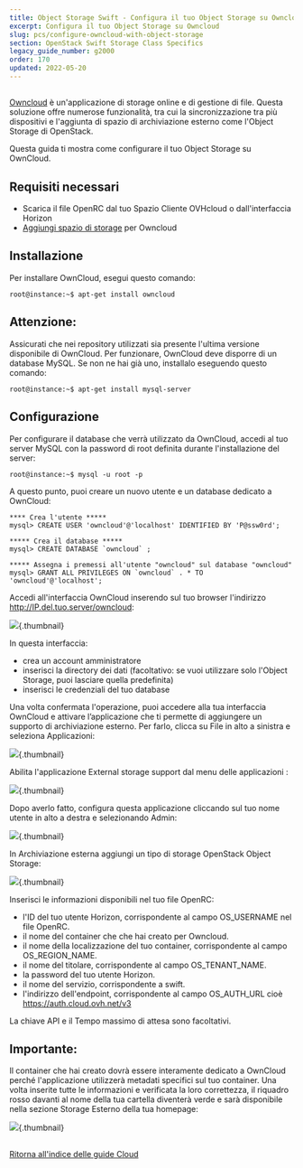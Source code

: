 ```yaml
---
title: Object Storage Swift - Configura il tuo Object Storage su Owncloud
excerpt: Configura il tuo Object Storage su Owncloud
slug: pcs/configure-owncloud-with-object-storage
section: OpenStack Swift Storage Class Specifics
legacy_guide_number: g2000
order: 170
updated: 2022-05-20
---
```



##
[Owncloud](https://owncloud.org/) è un'applicazione di storage online e di gestione di file.
Questa soluzione offre numerose funzionalità, tra cui la sincronizzazione tra più dispositivi e l'aggiunta di spazio di archiviazione esterno come l'Object Storage di OpenStack.

Questa guida ti mostra come configurare il tuo Object Storage su OwnCloud.


## Requisiti necessari

- Scarica il file OpenRC dal tuo Spazio Cliente OVHcloud o dall'interfaccia Horizon
- [Aggiungi spazio di storage](https://docs.ovh.com/it/public-cloud/aggiungi_storage_al_tuo_cloud/) per Owncloud




## Installazione
Per installare OwnCloud, esegui questo comando:


```
root@instance:~$ apt-get install owncloud
```



## Attenzione:
Assicurati che nei repository utilizzati sia presente l'ultima versione disponibile di OwnCloud.
Per funzionare, OwnCloud deve disporre di un database MySQL. Se non ne hai già uno, installalo eseguendo questo comando:


```
root@instance:~$ apt-get install mysql-server
```




## Configurazione
Per configurare il database che verrà utilizzato da OwnCloud, accedi al tuo server MySQL con la password di root definita durante l'installazione del server:


```
root@instance:~$ mysql -u root -p
```


A questo punto, puoi creare un nuovo utente e un database dedicato a OwnCloud:


```
**** Crea l'utente *****
mysql> CREATE USER 'owncloud'@'localhost' IDENTIFIED BY 'P@ssw0rd';

***** Crea il database *****
mysql> CREATE DATABASE `owncloud` ;

***** Assegna i premessi all'utente "owncloud" sul database "owncloud"
mysql> GRANT ALL PRIVILEGES ON `owncloud` . * TO 'owncloud'@'localhost';
```


Accedi all'interfaccia OwnCloud inserendo sul tuo browser l'indirizzo http://IP.del.tuo.server/owncloud:

![](images/img_3325.jpg){.thumbnail}

In questa interfaccia:

- crea un account amministratore
- inserisci la directory dei dati (facoltativo: se vuoi utilizzare solo l'Object Storage, puoi lasciare quella predefinita)
- inserisci le credenziali del tuo database


Una volta confermata l'operazione, puoi accedere alla tua interfaccia OwnCloud e attivare l’applicazione che ti permette di aggiungere un supporto di archiviazione esterno.
Per farlo, clicca su File in alto a sinistra e seleziona Applicazioni:

![](images/img_3327.jpg){.thumbnail}

Abilita l'applicazione External storage support dal menu delle applicazioni :

![](images/img_3328.jpg){.thumbnail}

Dopo averlo fatto, configura questa applicazione cliccando sul tuo nome utente in alto a destra e selezionando Admin:

![](images/img_3326.jpg){.thumbnail}

In Archiviazione esterna aggiungi un tipo di storage OpenStack Object Storage:

![](images/img_3329.jpg){.thumbnail}

Inserisci le informazioni disponibili nel tuo file OpenRC:

- l'ID del tuo utente Horizon, corrispondente al campo OS_USERNAME nel file OpenRC.
- il nome del container che che hai creato per Owncloud.
- il nome della localizzazione del tuo container, corrispondente al campo OS_REGION_NAME.
- il nome del titolare, corrispondente al campo OS_TENANT_NAME.
- la password del tuo utente Horizon.
- il nome del servizio, corrispondente a swift.
- l'indirizzo dell'endpoint, corrispondente al campo OS_AUTH_URL cioè https://auth.cloud.ovh.net/v3


La chiave API e il Tempo massimo di attesa sono facoltativi.

## Importante:
Il container che hai creato dovrà essere interamente dedicato a OwnCloud perché l'applicazione utilizzerà metadati specifici sul tuo container.
Una volta inserite tutte le informazioni e verificata la loro correttezza, il riquadro rosso davanti al nome della tua cartella diventerà verde e sarà disponibile nella sezione Storage Esterno della tua homepage:

![](images/img_3330.jpg){.thumbnail}


##
[Ritorna all'indice delle guide Cloud]({legacy}1785)
